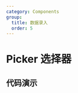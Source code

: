 ```yaml
---
category: Components
group:
  title: 数据录入
  order: 5
---
```

# Picker 选择器

## 代码演示

<code src="./demo/base.tsx"></code>
